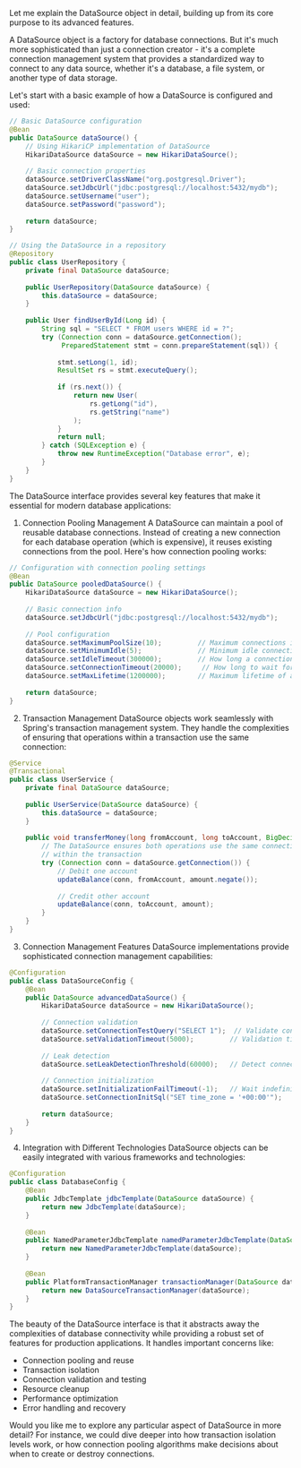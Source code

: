 Let me explain the DataSource object in detail, building up from its core purpose to its advanced features.

A DataSource object is a factory for database connections. But it's much more sophisticated than just a connection creator - it's a complete connection management system that provides a standardized way to connect to any data source, whether it's a database, a file system, or another type of data storage.

Let's start with a basic example of how a DataSource is configured and used:

```java
// Basic DataSource configuration
@Bean
public DataSource dataSource() {
    // Using HikariCP implementation of DataSource
    HikariDataSource dataSource = new HikariDataSource();
    
    // Basic connection properties
    dataSource.setDriverClassName("org.postgresql.Driver");
    dataSource.setJdbcUrl("jdbc:postgresql://localhost:5432/mydb");
    dataSource.setUsername("user");
    dataSource.setPassword("password");
    
    return dataSource;
}

// Using the DataSource in a repository
@Repository
public class UserRepository {
    private final DataSource dataSource;
    
    public UserRepository(DataSource dataSource) {
        this.dataSource = dataSource;
    }
    
    public User findUserById(Long id) {
        String sql = "SELECT * FROM users WHERE id = ?";
        try (Connection conn = dataSource.getConnection();
             PreparedStatement stmt = conn.prepareStatement(sql)) {
            
            stmt.setLong(1, id);
            ResultSet rs = stmt.executeQuery();
            
            if (rs.next()) {
                return new User(
                    rs.getLong("id"),
                    rs.getString("name")
                );
            }
            return null;
        } catch (SQLException e) {
            throw new RuntimeException("Database error", e);
        }
    }
}
```

The DataSource interface provides several key features that make it essential for modern database applications:

1. Connection Pooling Management
A DataSource can maintain a pool of reusable database connections. Instead of creating a new connection for each database operation (which is expensive), it reuses existing connections from the pool. Here's how connection pooling works:

```java
// Configuration with connection pooling settings
@Bean
public DataSource pooledDataSource() {
    HikariDataSource dataSource = new HikariDataSource();
    
    // Basic connection info
    dataSource.setJdbcUrl("jdbc:postgresql://localhost:5432/mydb");
    
    // Pool configuration
    dataSource.setMaximumPoolSize(10);         // Maximum connections in pool
    dataSource.setMinimumIdle(5);              // Minimum idle connections
    dataSource.setIdleTimeout(300000);         // How long a connection can be idle
    dataSource.setConnectionTimeout(20000);     // How long to wait for a connection
    dataSource.setMaxLifetime(1200000);        // Maximum lifetime of a connection
    
    return dataSource;
}
```

2. Transaction Management
DataSource objects work seamlessly with Spring's transaction management system. They handle the complexities of ensuring that operations within a transaction use the same connection:

```java
@Service
@Transactional
public class UserService {
    private final DataSource dataSource;
    
    public UserService(DataSource dataSource) {
        this.dataSource = dataSource;
    }
    
    public void transferMoney(long fromAccount, long toAccount, BigDecimal amount) {
        // The DataSource ensures both operations use the same connection
        // within the transaction
        try (Connection conn = dataSource.getConnection()) {
            // Debit one account
            updateBalance(conn, fromAccount, amount.negate());
            
            // Credit other account
            updateBalance(conn, toAccount, amount);
        }
    }
}
```

3. Connection Management Features
DataSource implementations provide sophisticated connection management capabilities:

```java
@Configuration
public class DataSourceConfig {
    @Bean
    public DataSource advancedDataSource() {
        HikariDataSource dataSource = new HikariDataSource();
        
        // Connection validation
        dataSource.setConnectionTestQuery("SELECT 1");  // Validate connections
        dataSource.setValidationTimeout(5000);         // Validation timeout
        
        // Leak detection
        dataSource.setLeakDetectionThreshold(60000);   // Detect connection leaks
        
        // Connection initialization
        dataSource.setInitializationFailTimeout(-1);   // Wait indefinitely for initialization
        dataSource.setConnectionInitSql("SET time_zone = '+00:00'");
        
        return dataSource;
    }
}
```

4. Integration with Different Technologies
DataSource objects can be easily integrated with various frameworks and technologies:

```java
@Configuration
public class DatabaseConfig {
    @Bean
    public JdbcTemplate jdbcTemplate(DataSource dataSource) {
        return new JdbcTemplate(dataSource);
    }
    
    @Bean
    public NamedParameterJdbcTemplate namedParameterJdbcTemplate(DataSource dataSource) {
        return new NamedParameterJdbcTemplate(dataSource);
    }
    
    @Bean
    public PlatformTransactionManager transactionManager(DataSource dataSource) {
        return new DataSourceTransactionManager(dataSource);
    }
}
```

The beauty of the DataSource interface is that it abstracts away the complexities of database connectivity while providing a robust set of features for production applications. It handles important concerns like:
- Connection pooling and reuse
- Transaction isolation
- Connection validation and testing
- Resource cleanup
- Performance optimization
- Error handling and recovery

Would you like me to explore any particular aspect of DataSource in more detail? For instance, we could dive deeper into how transaction isolation levels work, or how connection pooling algorithms make decisions about when to create or destroy connections.